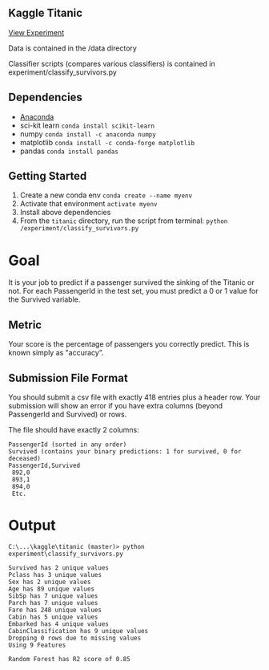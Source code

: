 ## Kaggle Titanic

[View Experiment](https://www.kaggle.com/c/titanic)

Data is contained in the /data directory

Classifier scripts (compares various classifiers) is contained in experiment/classify_survivors.py

## Dependencies

* [Anaconda](https://conda.io/docs/) 
* sci-kit learn `conda install scikit-learn`
* numpy `conda install -c anaconda numpy`
* matplotlib `conda install -c conda-forge matplotlib`
* pandas `conda install pandas`


## Getting Started

1) Create a new conda env `conda create --name myenv`
2) Activate that environment `activate myenv`
3) Install above dependencies
4) From the `titanic` directory, run the script from terminal:  `python /experiment/classify_survivors.py`


# Goal

It is your job to predict if a passenger survived the sinking of the Titanic or not. 
For each PassengerId in the test set, you must predict a 0 or 1 value for the Survived variable.

## Metric

Your score is the percentage of passengers you correctly predict. This is known simply as "accuracy”.

## Submission File Format

You should submit a csv file with exactly 418 entries plus a header row. Your submission will show an error if you have extra columns (beyond PassengerId and Survived) or rows.

The file should have exactly 2 columns:
```
PassengerId (sorted in any order)
Survived (contains your binary predictions: 1 for survived, 0 for deceased)
PassengerId,Survived
 892,0
 893,1
 894,0
 Etc.
 ```

 # Output
```
C:\...\kaggle\titanic (master)> python experiment\classify_survivors.py

Survived has 2 unique values
Pclass has 3 unique values
Sex has 2 unique values
Age has 89 unique values
SibSp has 7 unique values
Parch has 7 unique values
Fare has 248 unique values
Cabin has 5 unique values
Embarked has 4 unique values
CabinClassification has 9 unique values
Dropping 0 rows due to missing values
Using 9 Features

Random Forest has R2 score of 0.85
```